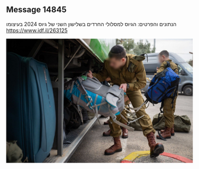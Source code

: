 ## Message 14845

הנתונים והפרטים:
הגיוס למסלולי החרדים בשלישון השני של גיוס 2024 בעיצומו
https://www.idf.il/263125

![Photo](14845/14845_photo.jpg)
